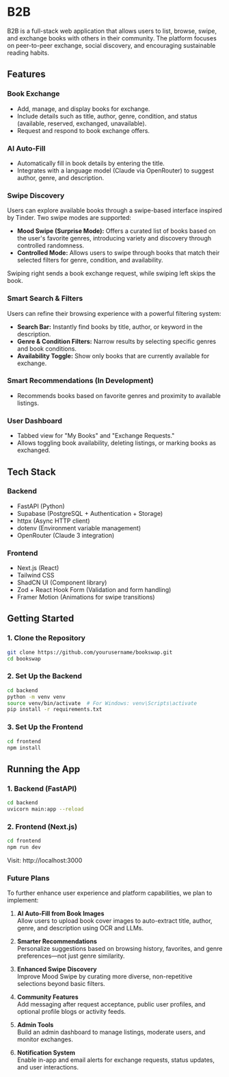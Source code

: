 # B2B

B2B is a full-stack web application that allows users to list, browse, swipe, and exchange books with others in their community. The platform focuses on peer-to-peer exchange, social discovery, and encouraging sustainable reading habits.

## Features

### Book Exchange
- Add, manage, and display books for exchange.
- Include details such as title, author, genre, condition, and status (available, reserved, exchanged, unavailable).
- Request and respond to book exchange offers.

### AI Auto-Fill
- Automatically fill in book details by entering the title.
- Integrates with a language model (Claude via OpenRouter) to suggest author, genre, and description.

### Swipe Discovery

Users can explore available books through a swipe-based interface inspired by Tinder. Two swipe modes are supported:

- **Mood Swipe (Surprise Mode):** Offers a curated list of books based on the user's favorite genres, introducing variety and discovery through controlled randomness.
- **Controlled Mode:** Allows users to swipe through books that match their selected filters for genre, condition, and availability.

Swiping right sends a book exchange request, while swiping left skips the book.

### Smart Search & Filters

Users can refine their browsing experience with a powerful filtering system:

- **Search Bar:** Instantly find books by title, author, or keyword in the description.
- **Genre & Condition Filters:** Narrow results by selecting specific genres and book conditions.
- **Availability Toggle:** Show only books that are currently available for exchange.


### Smart Recommendations (In Development)
- Recommends books based on favorite genres and proximity to available listings.

### User Dashboard
- Tabbed view for "My Books" and "Exchange Requests."
- Allows toggling book availability, deleting listings, or marking books as exchanged.

## Tech Stack

### Backend
- FastAPI (Python)
- Supabase (PostgreSQL + Authentication + Storage)
- httpx (Async HTTP client)
- dotenv (Environment variable management)
- OpenRouter (Claude 3 integration)

### Frontend
- Next.js (React)
- Tailwind CSS
- ShadCN UI (Component library)
- Zod + React Hook Form (Validation and form handling)
- Framer Motion (Animations for swipe transitions)

## Getting Started

### 1. Clone the Repository
```bash
git clone https://github.com/yourusername/bookswap.git
cd bookswap
```

### 2. Set Up the Backend
```bash
cd backend
python -m venv venv
source venv/bin/activate  # For Windows: venv\Scripts\activate
pip install -r requirements.txt
```

### 3. Set Up the Frontend
```bash
cd frontend
npm install
```

## Running the App

### 1. Backend (FastAPI)
```bash
cd backend
uvicorn main:app --reload
```

### 2. Frontend (Next.js)
```bash
cd frontend
npm run dev
```

Visit: http://localhost:3000

### Future Plans

To further enhance user experience and platform capabilities, we plan to implement:

1. **AI Auto-Fill from Book Images**  
   Allow users to upload book cover images to auto-extract title, author, genre, and description using OCR and LLMs.

2. **Smarter Recommendations**  
   Personalize suggestions based on browsing history, favorites, and genre preferences—not just genre similarity.

3. **Enhanced Swipe Discovery**  
   Improve Mood Swipe by curating more diverse, non-repetitive selections beyond basic filters.

4. **Community Features**  
   Add messaging after request acceptance, public user profiles, and optional profile blogs or activity feeds.

5. **Admin Tools**  
   Build an admin dashboard to manage listings, moderate users, and monitor exchanges.

6. **Notification System**  
   Enable in-app and email alerts for exchange requests, status updates, and user interactions.

